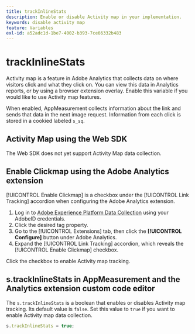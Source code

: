 ```yaml
---
title: trackInlineStats
description: Enable or disable Activity map in your implementation.
keywords: disable activity map
feature: Variables
exl-id: a52adc1d-1be7-4002-b393-7ce66332b483
---
```

# trackInlineStats

Activity map is a feature in Adobe Analytics that collects data on where visitors click and what they click on. You can view this data in Analytics reports, or by using a browser extension overlay. Enable this variable if you would like to use Activity map features.

When enabled, AppMeasurement collects information about the link and sends that data in the next image request. Information from each click is stored in a cookied labeled `s_sq`.

## Activity Map using the Web SDK

The Web SDK does not yet support Activity Map data collection.

## Enable Clickmap using the Adobe Analytics extension

[!UICONTROL Enable Clickmap] is a checkbox under the [!UICONTROL Link Tracking] accordion when configuring the Adobe Analytics extension.

1. Log in to [Adobe Experience Platform Data Collection](https://experience.adobe.com/data-collection) using your AdobeID credentials.
2. Click the desired tag property.
3. Go to the [!UICONTROL Extensions] tab, then click the **[!UICONTROL Configure]** button under Adobe Analytics.
4. Expand the [!UICONTROL Link Tracking] accordion, which reveals the [!UICONTROL Enable Clickmap] checkbox.

Click the checkbox to enable Activity map tracking.

## s.trackInlineStats in AppMeasurement and the Analytics extension custom code editor

The `s.trackInlineStats` is a boolean that enables or disables Activity map tracking. Its default value is `false`. Set this value to `true` if you want to enable Activity map data collection.

```js
s.trackInlineStats = true;
```
